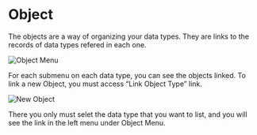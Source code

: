 # Object

The objects are a way of organizing your data types. They are links to the records of data types refered in each one.

![Object Menu](https://user-images.githubusercontent.com/30662690/63295702-54352800-c29b-11e9-8faf-ee870ca24a3a.jpg "Object Menu")

For each submenu on each data type, you can see the objects linked. To link a new Object, you must access  “Link Object Type” link.

![New Object](https://user-images.githubusercontent.com/30662690/63295930-e3424000-c29b-11e9-8bba-77142fe0c812.jpg "New Object")

There you only must selet the data type that you want to list, and you will see the link in the left menu under Object Menu.